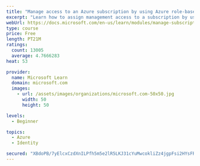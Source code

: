 ```yaml
---
title: "Manage access to an Azure subscription by using Azure role-based access control (RBAC)"
excerpt: "Learn how to assign management access to a subscription by using Azure role-based access control."
webUrl: https://docs.microsoft.com/en-us/learn/modules/manage-subscription-access-azure-rbac/
type: course
price: Free
length: PT21M
ratings:
  count: 13005
  average: 4.7666283
heat: 53

provider:
  name: Microsoft Learn
  domain: microsoft.com
  images:
    - url: /assets/images/organizations/microsoft.com-50x50.jpg
      width: 50
      height: 50

levels:
  - Beginner

topics:
  - Azure
  - Identity

secured: "XBdoPB/7yElcxCzdXnILPfh5m5e2lR5LKJ31cYuMwcokliZz4jgpFsi2HYsFRSsRiA/89vLOdT54cCoh05NeWU1DmCFXLV04Vpc4ahvRxoPb/Lgmi7XPUPGdMgU7FlEan4DM3PWYLddRZY4YD7PYmrbsFlfEb6qsLn34yN7sPm7WohQTfaJ83vsNRbV3Qw0wFtvNdu57QWcoVzt8ZpsyD/bIzy/FmCLLdV5EBspiR7/QcuMqdcfrVi1oi4eDcAFJVx9voDjlL8Z4LnRj54dZV8f3rPlb6qbm8uoKXAB27fiVPhHq0LqhmyZk+JmFC05mD4PrTuIjDMlC8MyKG1/GZpmch7MztcR6Amg6iARSxepbZ1f/2yr2evUJkPwPE8nSSHdypJEsN6FTVivrCispllH6FXfLSsDLlK/xBXJi5jtk5jXdC1a76j5+yjnua/TZ;Hyc3VOcBkFIY79Xu7eGP+A=="
---
```


